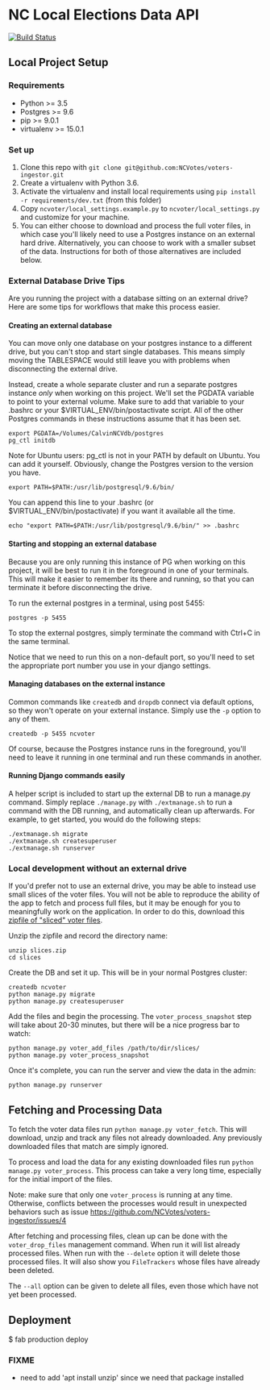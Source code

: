 # NC Local Elections Data API

[![Build
Status](https://travis-ci.org/NCVotes/voters-ingestor.svg?branch=master)](https://travis-ci.org/NCVotes/voters-ingestor)

## Local Project Setup

### Requirements

* Python >= 3.5
* Postgres >= 9.6
* pip >= 9.0.1
* virtualenv >= 15.0.1

### Set up

1. Clone this repo with `git clone git@github.com:NCVotes/voters-ingestor.git`
2. Create a virtualenv with Python 3.6.
3. Activate the virtualenv and install local requirements using
   `pip install -r requirements/dev.txt` (from this folder)
4. Copy `ncvoter/local_settings.example.py` to `ncvoter/local_settings.py` and
   customize for your machine.
5. You can either choose to download and process the full voter files, in which case you'll likely
   need to use a Postgres instance on an external hard drive. Alternatively, you can choose to work
   with a smaller subset of the data. Instructions for both of those alternatives are included
   below.

### External Database Drive Tips

Are you running the project with a database sitting on an external drive? Here
are some tips for workflows that make this process easier.

#### Creating an external database

You can move only one database on your postgres instance to a different drive,
but you can't stop and start single databases. This means simply moving the TABLESPACE
would still leave you with problems when disconnecting the external drive.

Instead, create a whole separate cluster and run a separate postgres instance *only*
when working on this project. We'll set the PGDATA variable to point to your external
volume. Make sure to add that variable to your .bashrc or your
$VIRTUAL_ENV/bin/postactivate script. All of the other Postgres commands in these instructions
assume that it has been set.

    export PGDATA=/Volumes/CalvinNCVdb/postgres
    pg_ctl initdb

Note for Ubuntu users: pg_ctl is not in your PATH by default on Ubuntu. You can
add it yourself. Obviously, change the Postgres version to the version you have.

    export PATH=$PATH:/usr/lib/postgresql/9.6/bin/

You can append this line to your .bashrc (or $VIRTUAL_ENV/bin/postactivate) if you want it available
all the time.

    echo "export PATH=$PATH:/usr/lib/postgresql/9.6/bin/" >> .bashrc

#### Starting and stopping an external database

Because you are only running this instance of PG when working on this project, it
will be best to run it in the foreground in one of your terminals. This will make it
easier to remember its there and running, so that you can terminate it before
disconnecting the drive.

To run the external postgres in a terminal, using post 5455:

    postgres -p 5455

To stop the external postgres, simply terminate the command with Ctrl+C in the same terminal.

Notice that we need to run this on a non-default port, so you'll need to set the appropriate
port number you use in your django settings.

#### Managing databases on the external instance

Common commands like `createdb` and `dropdb` connect via default options, so they won't
operate on your external instance. Simply use the `-p` option to any of them.

    createdb -p 5455 ncvoter

Of course, because the Postgres instance runs in the foreground, you'll need to leave it
running in one terminal and run these commands in another.

#### Running Django commands easily

A helper script is included to start up the external DB to run a manage.py command. Simply
replace `./manage.py` with `./extmanage.sh` to run a command with the DB running, and automatically
clean up afterwards. For example, to get started, you would do the following steps:

    ./extmanage.sh migrate
    ./extmanage.sh createsuperuser
    ./extmanage.sh runserver

### Local development without an external drive

If you'd prefer not to use an external drive, you may be able to instead use small slices of the
voter files. You will not be able to reproduce the ability of the app to fetch and process full
files, but it may be enough for you to meaningfully work on the application. In order to do this,
download this [zipfile of "sliced" voter
files](https://drive.google.com/file/d/1mc6cSFV5eG533GqAjsJiCyiZdnJ8fzbB/view?usp=sharing).

Unzip the zipfile and record the directory name:

    unzip slices.zip
    cd slices

Create the DB and set it up. This will be in your normal Postgres cluster:

    createdb ncvoter
    python manage.py migrate
    python manage.py createsuperuser

Add the files and begin the processing. The `voter_process_snapshot` step will take about 20-30
minutes, but there will be a nice progress bar to watch:

    python manage.py voter_add_files /path/to/dir/slices/
    python manage.py voter_process_snapshot

Once it's complete, you can run the server and view the data in the admin:

    python manage.py runserver


## Fetching and Processing Data

To fetch the voter data files run `python manage.py voter_fetch`. This will download, unzip and track
any files not already downloaded. Any previously downloaded files that match are simply ignored.

To process and load the data for any existing downloaded files run `python manage.py voter_process`. This
process can take a very long time, especially for the initial import of the files.

Note: make sure that only one `voter_process` is running at any time. Otherwise, conflicts between the processes would result in unexpected behaviors such as issue https://github.com/NCVotes/voters-ingestor/issues/4

After fetching and processing files, clean up can be done with the `voter_drop_files` management
command. When run it will list already processed files. When run with the `--delete` option it will
delete those processed files. It will also show you `FileTrackers` whose files have already been
deleted.

The `--all` option can be given to delete all files, even those which have not yet been processed.


## Deployment

$ fab production deploy

### FIXME

- need to add 'apt install unzip' since we need that package installed
